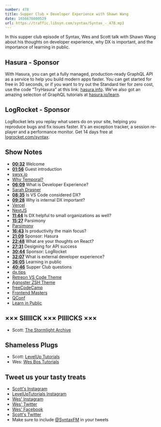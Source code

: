 ```yaml
---
number: 478
title: Supper Club × Developer Experience with Shawn Wang
date: 1656676800529
url: https://traffic.libsyn.com/syntax/Syntax_-_478.mp3
---
```


In this supper club episode of Syntax, Wes and Scott talk with Shawn Wang about his thoughts on developer experience, why DX is important, and the importance of learning in public.

## Hasura - Sponsor

With Hasura, you can get a fully managed, production-ready GraphQL API as a service to help you build modern apps faster. You can get started for free in 30 seconds, or if you want to try out the Standard tier for zero cost, use the code “TryHasura” at this link: [hasura.info](https://hasura.info/freetrial). We’ve also got an amazing selection of GraphQL tutorials at [hasura.io/learn](https://hasura.io/learn).

## LogRocket - Sponsor

LogRocket lets you replay what users do on your site, helping you reproduce bugs and fix issues faster. It's an exception tracker, a session re-player and a performance monitor. Get 14 days free at [logrocket.com/syntax](https://logrocket.com/syntax).

## Show Notes

* **[00:32](#t=00:32)** Welcome
* **[01:56](#t=01:56)** Guest introduction
* [swyx.io](https://www.swyx.io)
* [Why Temporal?](https://www.swyx.io/why-temporal)
* **[06:09](#t=06:09)** What is Developer Experience?
* [Sarah Drasner](https://sarahdrasnerdesign.com)
* **[08:35](#t=08:35)** Is VS Code considered DX?
* **[09:28](#t=09:28)** Why is internal DX important?
* [Vercel](https://vercel.com)
* [NextJS](https://nextjs.org)
* **[11:44](#t=11:44)** Is DX helpful to small organizations as well?
* **[15:27](#t=15:27)** Parsimony
* [Parsimony](https://www.lexico.com/en/definition/parsimony)
* **[16:43](#t=16:43)** Is productivity the main focus?
* **[21:09](#t=21:09)** Sponsor: Hasura
* **[22:48](#t=22:48)** What are your thoughts on React?
* **[27:31](#t=27:31)** Designing for API success
* **[30:44](#t=30:44)** Sponsor: LogRocket
* **[32:07](#t=32:07)** What is external developer experience?
* **[36:05](#t=36:05)** Learning in public
* **[40:46](#t=40:46)** Supper Club questions
* [dx.tips](https://dx.tips/)
* [Retreon VS Code Theme](https://marketplace.visualstudio.com/items?itemName=kgscott.retreon)
* [Agnoster ZSH Theme](https://github.com/agnoster/agnoster-zsh-theme)
* [freeCodeCamp](https://www.freecodecamp.org)
* [Frontend Masters](https://frontendmasters.com)
* [QConf](https://qconsf.com)
* [Learn in Public](https://www.learninpublic.org)

## ××× SIIIIICK ××× PIIIICKS ×××

* Scott: [The Stormlight Archive](https://www.brandonsanderson.com/the-stormlight-archive-series/)

## Shameless Plugs

* Scott: [LevelUp Tutorials](https://leveluptutorials.com/tutorials/keystone-js/introduction)
* Wes: [Wes Bos Tutorials](https://wesbos.com/courses)

## Tweet us your tasty treats

* [Scott's Instagram](https://www.instagram.com/stolinski/)
* [LevelUpTutorials Instagram](https://www.instagram.com/LevelUpTutorials/)
* [Wes' Instagram](https://www.instagram.com/wesbos/)
* [Wes' Twitter](https://twitter.com/wesbos)
* [Wes' Facebook](https://www.facebook.com/wesbos.developer)
* [Scott's Twitter](https://twitter.com/stolinski)
* Make sure to include [@SyntaxFM](https://twitter.com/SyntaxFM) in your tweets
